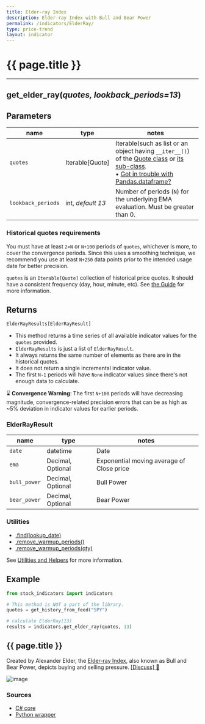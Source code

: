 ```yaml
---
title: Elder-ray Index
description: Elder-ray Index with Bull and Bear Power
permalink: /indicators/ElderRay/
type: price-trend
layout: indicator
---
```


# {{ page.title }}
<hr>

## **get_elder_ray**(*quotes, lookback_periods=13*)

## Parameters

| name | type | notes
| -- |-- |--
| `quotes` | Iterable[Quote] | Iterable(such as list or an object having `__iter__()`) of the [Quote class]({{site.baseurl}}/guide/#historical-quotes) or [its sub-class]({{site.baseurl}}/guide/#using-custom-quote-classes). <br><span class='qna-dataframe'> • [Got in trouble with Pandas.dataframe?]({{site.baseurl}}/guide/#using-pandasdataframe) </span>
| `lookback_periods` | int, *default 13*  | Number of periods (`N`) for the underlying EMA evaluation.  Must be greater than 0.

### Historical quotes requirements

You must have at least `2×N` or `N+100` periods of `quotes`, whichever is more, to cover the convergence periods.  Since this uses a smoothing technique, we recommend you use at least `N+250` data points prior to the intended usage date for better precision.

`quotes` is an `Iterable[Quote]` collection of historical price quotes.  It should have a consistent frequency (day, hour, minute, etc).  See [the Guide]({{site.baseurl}}/guide/#historical-quotes) for more information.

## Returns

```python
ElderRayResults[ElderRayResult]
```

- This method returns a time series of all available indicator values for the `quotes` provided.
- `ElderRayResults` is just a list of `ElderRayResult`.
- It always returns the same number of elements as there are in the historical quotes.
- It does not return a single incremental indicator value.
- The first `N-1` periods will have `None` indicator values since there's not enough data to calculate.

:hourglass: **Convergence Warning**: The first `N+100` periods will have decreasing magnitude, convergence-related precision errors that can be as high as ~5% deviation in indicator values for earlier periods.

### ElderRayResult

| name | type | notes
| -- |-- |--
| `date` | datetime | Date
| `ema` | Decimal, Optional | Exponential moving average of Close price
| `bull_power` | Decimal, Optional | Bull Power
| `bear_power` | Decimal, Optional | Bear Power

### Utilities

- [.find(lookup_date)]({{site.baseurl}}/utilities#find-indicator-result-by-date)
- [.remove_warmup_periods()]({{site.baseurl}}/utilities#remove-warmup-periods)
- [.remove_warmup_periods(qty)]({{site.baseurl}}/utilities#remove-warmup-periods)

See [Utilities and Helpers]({{site.baseurl}}/utilities#utilities-for-indicator-results) for more information.


## Example

```python
from stock_indicators import indicators

# This method is NOT a part of the library.
quotes = get_history_from_feed("SPY")

# calculate ElderRay(13)
results = indicators.get_elder_ray(quotes, 13)
```

## {{ page.title }}

Created by Alexander Elder, the [Elder-ray Index](https://www.investopedia.com/terms/e/elderray.asp), also known as Bull and Bear Power, depicts buying and selling pressure.
[[Discuss] :speech_balloon:]({{site.github.base_repository_url}}/discussions/378 "Community discussion about this indicator")

![image]({{site.charturl}}/ElderRay.png)

### Sources

- [C# core]({{site.base_sourceurl}}/e-k/ElderRay/ElderRay.cs)
- [Python wrapper]({{site.sourceurl}}/elder_ray.py)
